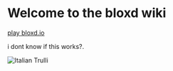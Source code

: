 <!DOCTYPE html>
<html lang="en">
<head>
    <meta charset="UTF-8">
    <meta name="viewport" content="width=device-width, initial-scale=1.0">
    <title>bloxd wiki</title>
    <link rel="stylesheet" href="style.css">
</head>
<body>
    <h1>Welcome to the bloxd wiki</h1>
    <a href="bloxd.io">play bloxd.io</a>
    <p>i dont know if this works?.</p>
   <img src="file:///home/chronos/u-2d914e6b37cfcd4f7f3da769c7a2d8fcebc81031/MyFiles/Downloads/download%20(9).jpeg" alt="Italian Trulli">
    <script src="script.js"></script>
</body>
</html>
